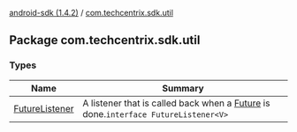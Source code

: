 [android-sdk (1.4.2)](../index.md) / [com.techcentrix.sdk.util](./index.md)

## Package com.techcentrix.sdk.util

### Types

| Name | Summary |
|---|---|
| [FutureListener](-future-listener/index.md) | A listener that is called back when a [Future](https://docs.oracle.com/javase/6/docs/api/java/util/concurrent/Future.html) is done.`interface FutureListener<V>` |
